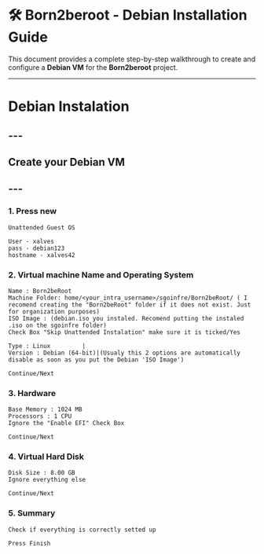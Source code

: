 # 🛠️ Born2beroot - Debian Installation Guide

This document provides a complete step-by-step walkthrough to create and configure a **Debian VM** for the **Born2beroot** project.

---

# Debian Instalation 

## ---
## Create your Debian VM
## ---

### 1. Press new

	Unattended Guest OS

	User - xalves
	pass - debian123
	hostname - xalves42


### 2. Virtual machine Name and Operating System

	Name : Born2beRoot
	Machine Folder: home/<your_intra_username>/sgoinfre/Born2beRoot/ ( I recomend creating the "Born2beRoot" folder if it does not exist. Just for organization purposes)
	ISO Image : (debian.iso you instaled. Recomend putting the instaled .iso on the sgoinfre folder)
	Check Box "Skip Unattended Instalation" make sure it is ticked/Yes
	
	Type : Linux		 |
	Version : Debian (64-bit)|(Usualy this 2 options are automatically disable as soon as you put the Debian 'ISO Image')
	    
	Continue/Next

### 3. Hardware

	Base Memory : 1024 MB
	Processors : 1 CPU
	Ignore the "Enable EFI" Check Box
	
	Continue/Next
	
### 4. Virtual Hard Disk
 
 	Disk Size : 8.00 GB
	Ignore everything else
	
	Continue/Next
	
### 5. Summary
 
 	Check if everything is correctly setted up
 	
 	Press Finish

